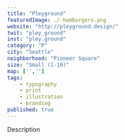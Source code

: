 ```yaml
---
title: "Pleyground"
featuredImage: ./-hamburgers.png
website: "http://pleyground.design/"
twit: "pley_ground"
inst: "pley.ground"
category: "P"
city: "Seattle"
neighborhood: "Pioneer Square"
size: "Small (1-10)"
map: ['','']
tags:
    - typography
    - print
    - illustration
    - branding
published: true
---
```


Description

